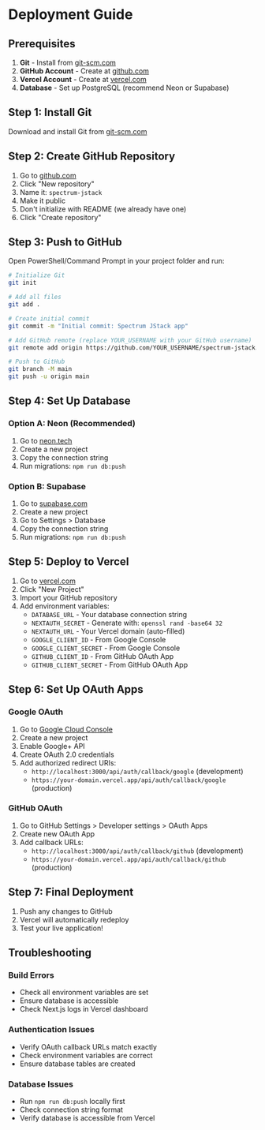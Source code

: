 # Deployment Guide

## Prerequisites

1. **Git** - Install from [git-scm.com](https://git-scm.com/)
2. **GitHub Account** - Create at [github.com](https://github.com/)
3. **Vercel Account** - Create at [vercel.com](https://vercel.com/)
4. **Database** - Set up PostgreSQL (recommend Neon or Supabase)

## Step 1: Install Git

Download and install Git from [git-scm.com](https://git-scm.com/)

## Step 2: Create GitHub Repository

1. Go to [github.com](https://github.com/)
2. Click "New repository"
3. Name it: `spectrum-jstack`
4. Make it public
5. Don't initialize with README (we already have one)
6. Click "Create repository"

## Step 3: Push to GitHub

Open PowerShell/Command Prompt in your project folder and run:

```bash
# Initialize Git
git init

# Add all files
git add .

# Create initial commit
git commit -m "Initial commit: Spectrum JStack app"

# Add GitHub remote (replace YOUR_USERNAME with your GitHub username)
git remote add origin https://github.com/YOUR_USERNAME/spectrum-jstack.git

# Push to GitHub
git branch -M main
git push -u origin main
```

## Step 4: Set Up Database

### Option A: Neon (Recommended)
1. Go to [neon.tech](https://neon.tech/)
2. Create a new project
3. Copy the connection string
4. Run migrations: `npm run db:push`

### Option B: Supabase
1. Go to [supabase.com](https://supabase.com/)
2. Create a new project
3. Go to Settings > Database
4. Copy the connection string
5. Run migrations: `npm run db:push`

## Step 5: Deploy to Vercel

1. Go to [vercel.com](https://vercel.com/)
2. Click "New Project"
3. Import your GitHub repository
4. Add environment variables:
   - `DATABASE_URL` - Your database connection string
   - `NEXTAUTH_SECRET` - Generate with: `openssl rand -base64 32`
   - `NEXTAUTH_URL` - Your Vercel domain (auto-filled)
   - `GOOGLE_CLIENT_ID` - From Google Console
   - `GOOGLE_CLIENT_SECRET` - From Google Console
   - `GITHUB_CLIENT_ID` - From GitHub OAuth App
   - `GITHUB_CLIENT_SECRET` - From GitHub OAuth App

## Step 6: Set Up OAuth Apps

### Google OAuth
1. Go to [Google Cloud Console](https://console.cloud.google.com/)
2. Create a new project
3. Enable Google+ API
4. Create OAuth 2.0 credentials
5. Add authorized redirect URIs:
   - `http://localhost:3000/api/auth/callback/google` (development)
   - `https://your-domain.vercel.app/api/auth/callback/google` (production)

### GitHub OAuth
1. Go to GitHub Settings > Developer settings > OAuth Apps
2. Create new OAuth App
3. Add callback URLs:
   - `http://localhost:3000/api/auth/callback/github` (development)
   - `https://your-domain.vercel.app/api/auth/callback/github` (production)

## Step 7: Final Deployment

1. Push any changes to GitHub
2. Vercel will automatically redeploy
3. Test your live application!

## Troubleshooting

### Build Errors
- Check all environment variables are set
- Ensure database is accessible
- Check Next.js logs in Vercel dashboard

### Authentication Issues
- Verify OAuth callback URLs match exactly
- Check environment variables are correct
- Ensure database tables are created

### Database Issues
- Run `npm run db:push` locally first
- Check connection string format
- Verify database is accessible from Vercel
